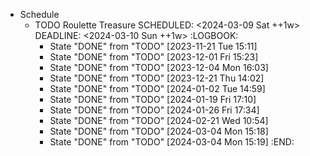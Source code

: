 - Schedule
	- TODO Roulette Treasure
	  SCHEDULED: <2024-03-09 Sat ++1w>
	  DEADLINE: <2024-03-10 Sun ++1w>
	  :LOGBOOK:
	  * State "DONE" from "TODO" [2023-11-21 Tue 15:11]
	  * State "DONE" from "TODO" [2023-12-01 Fri 15:23]
	  * State "DONE" from "TODO" [2023-12-04 Mon 16:03]
	  * State "DONE" from "TODO" [2023-12-21 Thu 14:02]
	  * State "DONE" from "TODO" [2024-01-02 Tue 14:59]
	  * State "DONE" from "TODO" [2024-01-19 Fri 17:10]
	  * State "DONE" from "TODO" [2024-01-26 Fri 17:34]
	  * State "DONE" from "TODO" [2024-02-21 Wed 10:54]
	  * State "DONE" from "TODO" [2024-03-04 Mon 15:18]
	  * State "DONE" from "TODO" [2024-03-04 Mon 15:19]
	  :END: